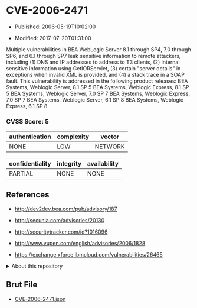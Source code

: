 # CVE-2006-2471

- Published: 2006-05-19T10:02:00

- Modified: 2017-07-20T01:31:00

Multiple vulnerabilities in BEA WebLogic Server 8.1 through SP4, 7.0 through SP6, and 6.1 through SP7 leak sensitive information to remote attackers, including (1) DNS and IP addresses to address to T3 clients, (2) internal sensitive information using GetIORServlet, (3) certain "server details" in exceptions when invalid XML is provided, and (4) a stack trace in a SOAP fault. This vulnerability is addressed in the following product releases:
BEA Systems, Weblogic Server, 8.1 SP 5
BEA Systems, Weblogic Express, 8.1 SP 5
BEA Systems, Weblogic Server, 7.0 SP 7
BEA Systems, Weblogic Express, 7.0 SP 7
BEA Systems, Weblogic Server, 6.1 SP 8
BEA Systems, Weblogic Express, 6.1 SP 8

### CVSS Score: **5**

| authentication | complexity | vector |
| --- | --- | --- |
| NONE | LOW | NETWORK |

| confidentiality | integrity | availability |
| --- | --- | --- |
| PARTIAL | NONE | NONE |

## References

* http://dev2dev.bea.com/pub/advisory/187

* http://secunia.com/advisories/20130

* http://securitytracker.com/id?1016096

* http://www.vupen.com/english/advisories/2006/1828

* https://exchange.xforce.ibmcloud.com/vulnerabilities/26465

<details>
<summary>About this repository</summary> 

  This repository is part of the project [Live Hack CVE](https://github.com/Live-Hack-CVE). Main website can be found [www.live-hack.org](https://www.live-hack.org) 
  
  Made by [Sn0wAlice](https://github.com/Sn0wAlice) for the people that care about security and need to have a feed of the latest CVEs. Hope you enjoy it, don't forget to star the repo and follow me on [Twitter](https://twitter.com/Sn0wAlice) and [Github](https://github.com/Sn0wAlice). And that is my [personnal website](https://www.alice-snow.me/)

  - [Home Page](https://github.com/Live-Hack-CVE)
  - [Framework](https://github.com/Live-Hack-CVE/cve-framework)
  - [CVE database](https://github.com/Live-Hack-CVE/full_database)
  - [Changelog](https://github.com/Live-Hack-CVE/Changelog)
</details>

## Brut File

* [CVE-2006-2471.json](https://raw.githubusercontent.com/Live-Hack-CVE/full_database/main/cves/2006/CVE-2006-2471.json)

